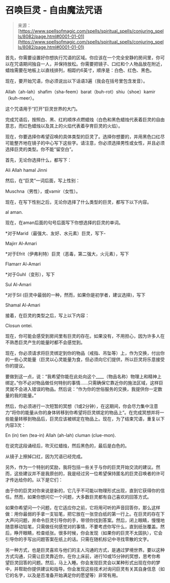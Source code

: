 <!--yml

类别：未分类

日期：2024-06-12 18:43:18

-->

# 召唤巨灵 - 自由魔法咒语

> 来源：[https://www.spellsofmagic.com/spells/spiritual_spells/conjuring_spells/8082/page.html#0001-01-01](https://www.spellsofmagic.com/spells/spiritual_spells/conjuring_spells/8082/page.html#0001-01-01)

首先，你需要设置好你想执行咒语的区域。你应该在一个完全安静的房间里，你可以在咒语期间独自一人，并保持放松。你需要把镜子、口红和个人物品放在附近，蜡烛需要在地板上以直线排列，相距约6英寸，顺序是：白色、红色、黑色。

现在，要开始咒语，你必须说出以下话语3遍（我会在括号里包含发音）。

Allah（ah-lah）shafim（sha-feem）barat（buh-rot）shiu（shoe）kamir（kuh-meer）。

这个咒语用于“打开”巨灵世界的大门。

完成咒语后，按照白、黑、红的顺序点燃蜡烛（白色和黑色蜡烛代表着巨灵的自由意志，而红色蜡烛以及其上的火焰代表着孕育巨灵的火焰）。

现在，你要选择你希望召唤的具体类型的巨灵了。选择你想要的，并用黑色口红尽可能整齐地在镜子的中心写下这些字。请注意，你必须选择男性或女性，并且必须选择巨灵的类型。你不能“留空白”。

首先，无论你选择什么，都写下：

Ali Allah hamal Jinni

然后，在“巨灵”一词后面，写上性别：

Muschna（男性），或vamir（女性）。

现在，在写下性别之后，无论你选择了什么类型的巨灵，都写下以下内容。

al aman.

现在，在aman后面的句号后面写下你想选择的巨灵的单词。

*对于Marid（最强大、友好、水元素）巨灵，写下-

Majirr Al-Amari

*对于Efrit（伊弗利特）巨灵（恶毒，第二强大，火元素），写下

Flamarr Al-Amari

*对于Guhl（变形），写下

Sul Al-Amari

*对于Sil (巨灵中最弱的一种，然而，如果你是初学者，建议选择)，写下

Shamal Al-Amari

接着，在巨灵的类型之后，写上以下内容：

Closun ontei.

现在，你可能会感受到房间里有巨灵的存在。如果没有，不用担心，因为许多人在不熟悉巨灵产生的能量时都不会感觉到。

现在，你必须请求将巨灵绑定到你的物品（戒指、吊坠等）上，作为交换，付出你的一些心灵能量（巨灵以心灵能量为食，但必须向它们提供，所以巨灵将乐意接受你的提议。

要做到这一点，说：“我希望你能在此处向这个____（物品名称）物理上和精神上绑定。”你不必对物品做任何特别的事情……只需确保它靠近你的施法区域，这样巨灵就不会进入错误的物品。然后说：“作为你的世俗服务的交换，我提供你一定数量的我的能量。”

然后，你必须进行一次短暂的冥想（1或2分钟），在这期间，你会尽力集中注意力“将你的能量从你的身体转移到你希望将巨灵绑定的物品上”。在完成冥想并将一些能量转移到物品后，巨灵应该被绑定在物品上。现在，为了结束咒语，重复以下内容3次：

En (in) tien (tea-in) Allah (ah-lah) cluman (clue-mon).

在说完这段诵经后，吹灭红蜡烛，然后黑色的，最后是白色的。

从镜子上擦掉口红，因为咒语已经完成。

另外，作为一个特别的奖励，我将包括一些关于与你的巨灵开始交流的建议。然而，这些建议并不是我原创的，我是经过另一位希望保持匿名的巨灵召唤者的许可才传达给你的。以下是它们：

由于你的巨灵对你来说是新的，它几乎不可能以物理形式出现，直到它获得你的信任。然而，如果你想问它一个问题，大多数巨灵都有自己喜欢的回答方式。

如果你希望问一个问题，在它适应你之前，它将用可听的声音回答你，那么这样做：用你最弱的手拿一支铅笔，把它放在一张空白纸的第一行上。在巨灵的存在下大声问问题，并命令巨灵引导你的手，带领你找到答案。然后，闭上眼睛，慢慢地随意移动铅笔，只需做任何感觉对的事情，不要考虑你写什么，直到纸张覆盖。然后，睁开眼睛，检查纸张。很多时候，你会发现（如果你的巨灵不太固执），它会引导你的手写出问题答案在纸上的话。只需在随机标记中寻找零散的文字。

另一种方式，也是巨灵喜欢与他们的主人沟通的方式，是通过梦境世界。要以这种方式沟通，只需让巨灵靠近你，在你上床前，进行10或15分钟的冥想，思考你希望巨灵回答的问题。然后，马上入睡。你会发现巨灵会以某种形式出现在你的梦中，并帮助你提供建议和指导。你会发现这些技术对询问巨灵有关其自身信息（如它的名字，以及是否准备开始满足你的愿望等）非常有用。
